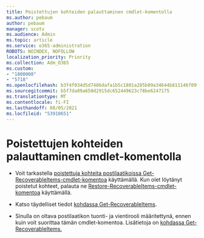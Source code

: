 ```yaml
---
title: Poistettujen kohteiden palauttaminen cmdlet-komentolla
ms.author: pebaum
author: pebaum
manager: scotv
ms.audience: Admin
ms.topic: article
ms.service: o365-administration
ROBOTS: NOINDEX, NOFOLLOW
localization_priority: Priority
ms.collection: Adm_O365
ms.custom:
- "1800008"
- "5718"
ms.openlocfilehash: b3f4f034d5d7486dafa1b5c1801a285b09a34644b811146f09f454fad9647833
ms.sourcegitcommit: b5f7da89a650d2915dc652449623c78be6247175
ms.translationtype: MT
ms.contentlocale: fi-FI
ms.lasthandoff: 08/05/2021
ms.locfileid: "53910651"
---
```

# <a name="recover-deleted-items-with-cmdlet"></a>Poistettujen kohteiden palauttaminen cmdlet-komentolla

- Voit tarkastella [poistettuja kohteita postilaatikoissa Get-RecoverableItems-cmdlet-komentoa](https://docs.microsoft.com/powershell/module/exchange/get-recoverableitems?view=exchange-ps) käyttämällä. Kun olet löytänyt poistetut kohteet, palauta ne [Restore-RecoverableItems-cmdlet-komentoa](https://docs.microsoft.com/powershell/module/exchange/Restore-RecoverableItems?view=exchange-ps) käyttämällä.

- Katso täydelliset tiedot [kohdassa Get-RecoverableItems](https://docs.microsoft.com/powershell/module/exchange/get-recoverableitems?view=exchange-ps).

- Sinulla on oltava postilaatikon tuonti- ja vientirooli määritettynä, ennen kuin voit suorittaa tämän cmdlet-komentoa. Lisätietoja on [kohdassa Get-RecoverableItems.](https://docs.microsoft.com/powershell/module/exchange/get-recoverableitems?view=exchange-ps)
